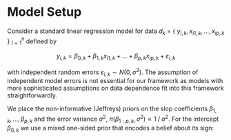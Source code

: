 # Model Setup
Consider a standard linear regression model for data $d_k$ = \{ $y_{i,k},x_{i1,k},\dots, x_{ip,k}$ \} $_{i=1}^{n}$ defined by  

$$y_{i,k}=\beta_{0,k}+\beta_{1,k}x_{i1,k}+\dots+\beta_{p,k}x_{ip,k}+\varepsilon_{i,k}$$
 
with independent random errors $\varepsilon_{i,k} \sim N(0, \sigma^{2})$. The assumption of independent model errors is not essential for our framework as models with more sophisticated assumptions on data dependence fit into this framework straightforwardly. 

We place the non-informative (Jeffreys) priors on the slop coefficients $\beta_{1,k},\dots,\beta_{p,k}$ and the error variance $\sigma^{2}$, $\pi(\beta_{1:p,k},\sigma^{2}) \propto 1 \mathbin{/} {\sigma^{2}}$. For the intercept $\beta_{0,k}$ we use a mixed one-sided prior that encodes a belief about its sign:
